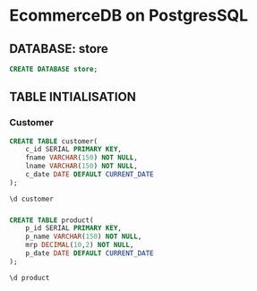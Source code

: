 # EcommerceDB on PostgresSQL

## DATABASE: store
```sql
CREATE DATABASE store;
```

## TABLE INTIALISATION

### Customer
```sql
CREATE TABLE customer(
    c_id SERIAL PRIMARY KEY,
    fname VARCHAR(150) NOT NULL,
    lname VARCHAR(150) NOT NULL,
    c_date DATE DEFAULT CURRENT_DATE
);
```
```sql
\d customer
```
### 
```sql
CREATE TABLE product(
    p_id SERIAL PRIMARY KEY,
    p_name VARCHAR(150) NOT NULL,
    mrp DECIMAL(10,2) NOT NULL,
    p_date DATE DEFAULT CURRENT_DATE
);
```
```sql 
\d product
```
